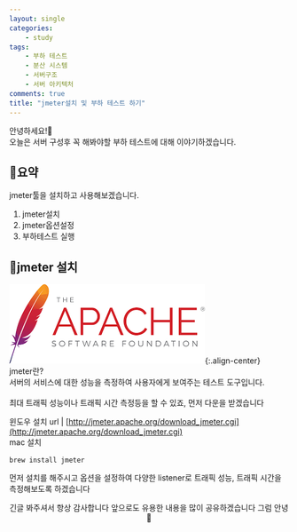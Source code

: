 ```yaml
---
layout: single
categories:
    - study
tags:
    - 부하 테스트
    - 분산 시스템
    - 서버구조
    - 서버 아키텍처
comments: true
title: "jmeter설치 및 부하 테스트 하기"
---
```



안녕하세요!👋<br>
오늘은 서버 구성후 꼭 해봐야할 부하 테스트에 대해 이야기하겠습니다.<br>


## 🙏요약
jmeter툴을 설치하고 사용해보겠습니다.

1. jmeter설치
2. jmeter옵션설정
3. 부하테스트 실행


## 📝jmeter 설치
![image](/assets/images/1125_53/jmeter.png){:.align-center}  <br>
jmeter란?<br>
서버의 서비스에 대한 성능을 측정하여 사용자에게 보여주는 테스트 도구입니다.<br>
<br>
최대 트래픽 성능이나 트래픽 시간 측정등을 할 수 있죠, 먼저 다운을 받겠습니다<br>

윈도우 설치 url | [http://jmeter.apache.org/download_jmeter.cgi](http://jmeter.apache.org/download_jmeter.cgi)<br>
mac 설치
```
brew install jmeter
```

먼저 설치를 해주시고 옵션을 설정하여 다양한 listener로 트래픽 성능, 트래픽 시간을 측정해보도록 하겠습니다<br>



<center>긴글 봐주셔서 항상 감사합니다 앞으로도 유용한 내용을 많이 공유하겠습니다 그럼 안녕 👋</center>